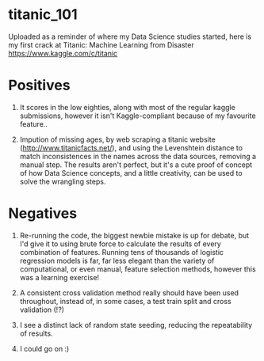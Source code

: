 # titanic_101

Uploaded as a reminder of where my Data Science studies started, here is my first crack at Titanic: Machine Learning from Disaster <https://www.kaggle.com/c/titanic>

# Positives

1. It scores in the low eighties, along with most of the regular kaggle submissions, however it isn't Kaggle-compliant because of my favourite feature..

2. Impution of missing ages, by web scraping a titanic website (<http://www.titanicfacts.net/>), and using the Levenshtein distance to match inconsistences in the names across the data sources, removing a manual step. The results aren't perfect, but it's a cute proof of concept of how Data Science concepts, and a little creativity, can be used to solve the wrangling steps.

# Negatives

1. Re-running the code, the biggest newbie mistake is up for debate, but I'd give it to using brute force to calculate the results of every combination of features. Running tens of thousands of logistic regression models is far, far less elegant than the variety of computational, or even manual, feature selection methods, however this was a learning exercise!

2. A consistent cross validation method really should have been used throughout, instead of, in some cases, a test train split and cross validation (!?)

3. I see a distinct lack of random state seeding, reducing the repeatability of results.

4. I could go on :)
